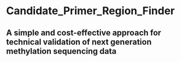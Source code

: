# Candidate_Primer_Region_Finder
## A simple and cost-effective approach for technical validation of next generation methylation sequencing data
